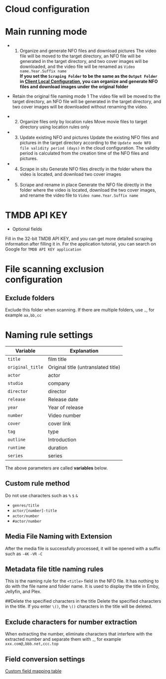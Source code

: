 # Cloud configuration

# Main running mode
* 1. Organize and generate NFO files and download pictures
The video file will be moved to the target directory, an NFO file will be generated in the target directory, and two cover images will be downloaded, and the video file will be renamed as `Video name.Year.Suffix name`  
**If you set the `Scraping Folder` to be the same as the `Output Folder` in [Client Local Configuration](/client_configuration.html#directory-configuration), you can organize and generate NFO files and download images under the original folder**

* Retain the original file naming mode 1
The video file will be moved to the target directory, an NFO file will be generated in the target directory, and two cover images will be downloaded without renaming the video.

* 2. Organize files only by location rules
Move movie files to target directory using location rules only

* 3. Update existing NFO and pictures
Update the existing NFO files and pictures in the target directory according to the `Update mode NFO file validity period (days)` in the cloud configuration. The validity period is calculated from the creation time of the NFO files and pictures.

* 4. Scrape in situ
Generate NFO files directly in the folder where the video is located, and download two cover images

* 5. Scrape and rename in place
Generate the NFO file directly in the folder where the video is located, download the two cover images, and rename the video file to `Video name.Year.Suffix name`

# TMDB API KEY
* Optional fields

Fill in the 32-bit TMDB API KEY, and you can get more detailed scraping information after filling it in.
For the application tutorial, you can search on Google for `TMDB API KEY application`

# File scanning exclusion configuration
## Exclude folders
Exclude this folder when scanning. If there are multiple folders, use `,`, for example `aa,bb,cc`

# Naming rule settings
| Variable | Explanation |
|----|------------|
| `title` | film title |
| `original_title` | Original title (untranslated title) |
| `actor` | actor |
| `studio` | company |
| `director` | director |
| `release` | Release date |
| `year` | Year of release |
| `number` | Video number |
| `cover` | cover link |
| `tag` | type |
| `outline` | Introduction |
| `runtime` | duration |
| `series` | series |

The above parameters are called **variables** below.

## Custom rule method
Do not use characters such as `%` `$` `&`

* `genres/title`
* `actor/[number]-title`
* `actor/number`
* `#actor/number`

## Media File Naming with Extension
After the media file is successfully processed, it will be opened with a suffix such as `-4K` `-VR` `-C`

## Metadata file title naming rules
This is the naming rule for the `<title>` field in the NFO file. It has nothing to do with the file name and folder name. It is used to display the title in Emby, Jellyfin, and Plex.

##Delete the specified characters in the title
Delete the specified characters in the title. If you enter `\()`, the `\()` characters in the title will be deleted.

## Exclude characters for number extraction
When extracting the number, eliminate characters that interfere with the extracted number and separate them with `,`, for example `xxx.com@,bbb.net,ccc.top`

## Field conversion settings
[Custom field mapping table](/client_configuration.html#custom-field-mapping-table)